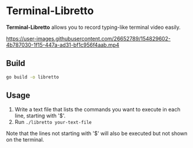# Terminal-Libretto

**Terminal-Libretto** allows you to record typing-like terminal video easily.

https://user-images.githubusercontent.com/26652789/154829602-4b787030-1f15-447a-ad31-bf1c956f4aab.mp4

## Build

```sh
go build -o libretto
```

## Usage

1. Write a text file that lists the commands you want to execute in each line, starting with '$'.
2. Run `./libretto your-text-file`

Note that the lines not starting with '$' will also be executed but not shown on the terminal.
